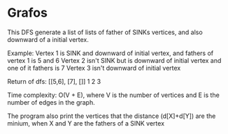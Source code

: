 # Grafos

This DFS generate a list of lists of father of SINKs vertices, and also downward of a initial vertex.

Example:
  Vertex 1 is SINK and downward of initial vertex, and fathers of vertex 1 is 5 and 6
  Vertex 2 isn't SINK but is downward of initial vertex and one of it fathers is 7
  Vertex 3 isn't downward of initial vertex
  
  Return of dfs: [[5,6], [7], []]
                    1     2    3

Time complexity: O(V + E), where V is the number of vertices and E is the number of edges in the graph.

The program also print the vertices that the distance (d[X]+d[Y]) are the minium, when X and Y are the fathers of a SINK vertex

